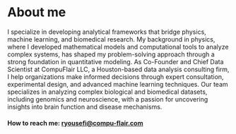 # About me

I specialize in developing analytical frameworks that bridge physics, machine learning, and biomedical research. 
My background in physics, where I developed mathematical models and computational tools to analyze complex systems, has shaped my problem-solving approach through a strong foundation in quantitative modeling.
As Co-Founder and Chief Data Scientist at CompuFlair LLC, a Houston-based data analysis consulting firm, I help organizations make informed decisions through expert consultation, experimental design, and advanced machine learning techniques. Our team specializes in analyzing complex biological and biomedical datasets, including genomics and neuroscience, with a passion for uncovering insights into brain function and disease mechanisms.


#### How to reach me: ryousefi@compu-flair.com



